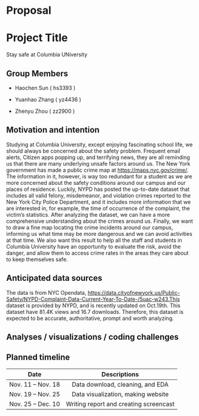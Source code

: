 Proposal
================

# Project Title

Stay safe at Columbia UNiversity

## Group Members

-   Haochen Sun ( hs3393 )

-   Yuanhao Zhang ( yz4436 )

-   Zhenyu Zhou ( zz2900 )

## Motivation and intention

Studying at Columbia University, except enjoying fascinating school
life, we should always be concerned about the safety problem. Frequent
email alerts, Citizen apps popping up, and terrifying news, they are all
reminding us that there are many underlying unsafe factors around us.
The New York government has made a public crime map at
<https://maps.nyc.gov/crime/>. The information in it, however, is way
too redundant for a student as we are more concerned about the safety
conditions around our campus and our places of residence. Luckily, NYPD
has posted the up-to-date dataset that includes all valid felony,
misdemeanor, and violation crimes reported to the New York City Police
Department, and it includes more information that we are interested in,
for example, the time of occurrence of the complaint, the victim’s
statistics. After analyzing the dataset, we can have a more
comprehensive understanding about the crimes around us. Finally, we want
to draw a fine map locating the crime incidents around our campus,
informing us what time may be more dangerous and we can avoid activities
at that time. We also want this result to help all the staff and
students in Columbia University have an opportunity to evaluate the
risk, avoid the danger, and allow them to access crime rates in the
areas they care about to keep themselves safe.

## Anticipated data sources

The data is from NYC Opendata,
<https://data.cityofnewyork.us/Public-Safety/NYPD-Complaint-Data-Current-Year-To-Date-/5uac-w243.This>
dataset is provided by NYPD, and is recently updated on Oct.19th. This
dataset have 81.4K views and 16.7 downloads. Therefore, this dataset is
expected to be accurate, authoritative, prompt and worth analyzing.

## Analyses / visualizations / coding challenges

## Planned timeline

|       Date        |              Descriptions              |
|:-----------------:|:--------------------------------------:|
| Nov. 11 – Nov. 18 |    Data download, cleaning, and EDA    |
| Nov. 19 – Nov. 25 |   Data visualization, making website   |
| Nov. 25 – Dec. 10 | Writing report and creating screencast |
